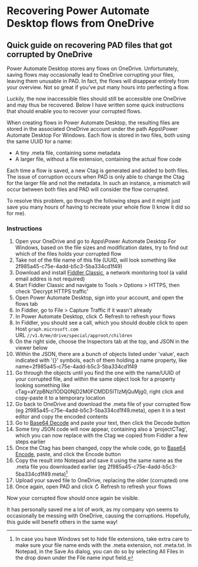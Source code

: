 # Recovering Power Automate Desktop flows from OneDrive
## Quick guide on recovering PAD files that got corrupted by OneDrive

Power Automate Desktop stores any flows on OneDrive. Unfortunately, saving flows may occasionally  lead to OneDrive corrupting your files, leaving them unusable in PAD. In fact, the flows will disappear entirely from your overview. Not so great if you've put many hours into perfecting a flow.

Luckily, the now inaccessible files should still be accessible one OneDrive and may thus be recovered. Below I have written some quick instructions that should enable you to recover your corrupted flows.

When creating flows in Power Automate Desktop, the resulting files are stored in the associated OneDrive account under the path Apps\Power Automate Desktop For Windows.
Each flow is stored in two files, both using the same UUID for a name:
* A tiny .meta file, containing some metadata
* A larger file, without a file extension, containing the actual flow code

Each time a flow is saved, a new Ctag is generated and added to both files. The issue of corruption occurs when PAD is only able to change the Ctag for the larger file and not the metadata. In such an instance, a mismatch will occur between both files and PAD will consider the flow corrupted.

To resolve this problem, go through the following steps and it might just save you many hours of having to recreate your whole flow (I know it did so for me).

### Instructions
1. Open your OneDrive and go to Apps\Power Automate Desktop For Windows, based on the file sizes and modification dates, try to find out which of the files holds your corrupted flow
1. Take not of the file name of this file (UUID, will look something like 2f985a45-c75e-4add-b5c3-5ba334cd1f49)
1. Download and install [Fiddler Classic](https://www.telerik.com/download/fiddler), a network monitoring tool (a valid email addres is not required)
1. Start Fiddler Classic and navigate to Tools > Options > HTTPS, then check 'Decrypt HTTPS traffic'
1. Open Power Automate Desktop, sign into your account, and open the flows tab
1. In Fiddler, go to File > Capture Traffic if it wasn't already
1. In Power Automate Desktop, click ↻ Refresh to refresh your flows
1. In Fiddler, you should see a call, which you should double click to open
    Host `graph.microsoft.com`  
    URL  `//v1.0/me/drive/special/approot/children`
1. On the right side, choose the Inspectors tab at the top, and JSON in the viewer below
1. Within the JSON, there are a bunch of objects listed under 'value', each indicated with '{}' symbols, each of them holding a name property, like name=2f985a45-c75e-4add-b5c3-5ba334cd1f49
1. Go through the objects until you find the one with the name/UUID of your corrupted file, and within the same object look for a property looking something like cTag=aYzpBNzI1ODQ0NjD2M0FCMDD5ITIzMjQuMjg0, right click and copy-paste it to a temporary location
1. Go back to OneDrive and download the .meta file of your corrupted flow (eg 2f985a45-c75e-4add-b5c3-5ba334cd1f49.meta), open it in a text editor and copy the encoded contents
1. Go to [Base64 Decode](https://www.base64decode.org/) and paste your text, then click the Decode button
1. Some tiny JSON code will now appear, containing also a 'projectCTag', which you can now replace with the Ctag we copied from Fiddler a few steps earlier
1. Once the Ctag has been changed, copy the whole code, go to [Base64 Encode](https://www.base64encode.org/), paste, and click the Encode button
1. Copy the result into Notepad and save it using the same name as the .meta file you downloaded earlier (eg 2f985a45-c75e-4add-b5c3-5ba334cd1f49.meta)[^1]
1. Upload your saved file to OneDrive, replacing the older (corrupted) one
1. Once again, open PAD and click ↻ Refresh to refresh your flows

Now your corrupted flow should once again be visible.

It has personally saved me a lot of work, as my company vpn seems to occasionally be messing with OneDrive, causing the corruptions. Hopefully, this guide will benefit others in the same way!

[^1]: In case you have Windows set to hide file extensions, take extra care to make sure your file name ends with the .meta extension, not .meta.txt. In Notepad, in the Save As dialog, you can do so by selecting All Files in the drop down under the File name input field.
